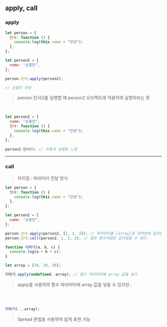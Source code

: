 ## apply, call

### apply

```js
let person = {
  인사: function () {
    console.log(this.name + "안녕");
  },
};

let person2 = {
  name: "손흥민",
};

person.인사.apply(person2);

// 손흥민 안녕
```

> person.인사()를 실행할 때 person2 오브젝트에 적용하여 실행하라는 뜻

<br />

```js
let person2 = {
  name: "손흥민",
  인사: function () {
    console.log(this.name + "안녕");
  },
};

person2.인사(); // 이렇게 실행된 느낌
```

---

### call

> 차이점 : 파라미터 전달 방식

```js
let person = {
  인사: function () {
    console.log(this.name + "안녕");
  },
};

let person2 = {
  name: "손흥민",
};

person.인사.apply(person2, [1, 2, 3]); // 파라미터를 [array]로 한꺼번에 집어넣을 수 있다
person.인사.call(person2, 1, 2, 3); // 일반 함수처럼만 집어넣을 수 있다.
```

```js
function 더하기(a, b, c) {
  console.log(a + b + c);
}

let array = [10, 20, 30];

더하기.apply(undefined, array); // 함수 파라미터에 array 값을 넣기
```

> apply를 사용하여 함수 파라미터에 array 값을 넣을 수 있지만..

<br />
<br />

```js
더하기(...array);
```

> Spread 문법을 사용하여 쉽게 표현 가능
